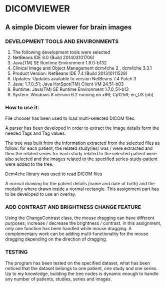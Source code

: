# DICOMVIEWER
## A simple Dicom viewer for brain images
### DEVELOPMENT TOOLS AND ENVIRONMENTS
1. The following development tools were selected
2. NetBeans IDE 8.0 (Build 201403101706)
3. Java(TM) SE Runtime Environment 1.8.0-b132
4. Clinical Image and Object Management dcm4che 2 , dcm4che 3.3.1
5. Product Version: NetBeans IDE 7.4 (Build 201310111528)
6. Updates: Updates available to version NetBeans 7.4 Patch 3
7. Java: 1.7.0_51; Java HotSpot(TM) Client VM 24.51-b03
8. Runtime: Java(TM) SE Runtime Environment 1.7.0_51-b13
9. System: Windows 8 version 6.2 running on x86; Cp1256; en_US (nb)

### How to use it:

File chooser has been used to load multi-selected DICOM files.

A parser has been developed in order to extract the image details form the needed Tags and Tag values.

The tree was built from the information extracted from the selected files as follow: for each patient, the related study(ies) was / were extracted and then the related series for each study related to the selected patient were also selected and the images related to the specified series-study-patient were added to the tree.

Dcm4che library was used to read DICOM files

A normal drawing for the patient details (name and date of birth) and the modality where drawn inside a normal rectangle. This assignment part has to be developed to use an overlay.

### ADD CONTRAST AND BRIGHTNESS CHANGE FEATURE

Using the ChangeContrast class, the mouse dragging can have different purposes; increase / decrease the brightness / contrast. In this assignment, only one function has been handled while mouse dragging. A complementary work can be adding multi-functionality for the mouse dragging depending on the direction of dragging.

### TESTING

The program has been tested on the specified dataset, what has been noticed that the dataset belongs to one patient, one study and one series. Up to my knowledge, building the tree nodes is dynamic enough to handle any number of patients, studies, series and images.
